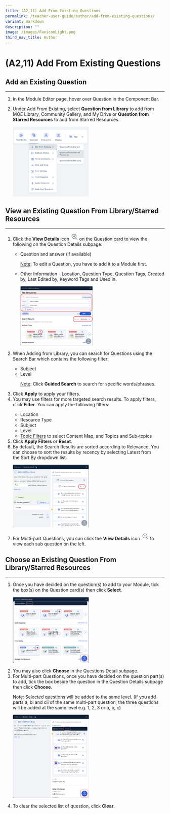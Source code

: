 ```yaml
---
title: (A2,11) Add From Existing Questions
permalink: /teacher-user-guide/author/add-from-existing-questions/
variant: markdown
description: ""
image: /images/FaviconLight.png
third_nav_title: Author
---
```

<h1 id="add-from-existing-questions">(A2,11) Add From Existing Questions</h1>
<h2 id="-add-an-exisiting-question-">Add an Existing Question</h2>
<hr>
<ol>
<li><p>In the Module Editor page, hover over Question in the Component Bar.</p>
	</li><li>Under Add From Existing, select <b>Question from Library</b> to add from MOE Library, Community Gallery, and My Drive or <b>Question from Starred Resources</b> to add from Starred Resources.</li>
	<p><img style="width: 50%;" src="/images/2Teacher/AU_AddFromExisiting1.png"></p>
</ol>
<h2 id="-view-an-exisiting-question-from-library-starred-resources-">View an Existing Question From Library/Starred Resources</h2>
<hr>
<ol>
	<li><p>Click&nbsp;the <b>View Details</b> icon <img style="width:1.5rem; display: inline;" src="/images/Icons/ViewDetails.svg"> on the Question card to view the following on the Question Details subpage:</p>
		<ul><li>Question and answer (if available)</li>
			<p><u>Note</u>: To edit a Question, you have to add it to a Module first.</p>
			<li>Other Information - Location, Question Type, Question Tags, Created by, Last Edited by, Keyword Tags and Used in.</li>
				<p><img style="width: 50%;" src="/images/2Teacher/AU_AddFromExisting2.png"></p>
		</ul>
</li><li>When Adding from Library, you can search for Questions using the Search Bar which contains the following filter:</li>
	<ul><li>Subject</li>
		<li>Level</li>
		<p><u>Note</u>: Click&nbsp;<b>Guided Search</b>&nbsp;to search for specific words/phrases.</p></ul>

<li>Click <b>Apply</b> to apply your filters.</li>
<li>You may use filters for more targeted search results. To apply filters, click&nbsp;<b>Filter</b>. You can apply the following filters:</li>
	<ul><li>Location</li>
		<li>Resource Type</li>
			<li>Subject</li>
		<li>Level</li>
		<li><a target="_blank" href="/teacher-user-guide/discover/search-for-resources/">Topic Filters</a> to select Content Map, and Topics and Sub-topics</li></ul>
	<li>Click&nbsp;<b>Apply Filters</b> or <b>Reset</b>.
		</li><li>By default, the Search Results are sorted according to Relevance. You can choose to sort the results by recency by selecting&nbsp;Latest&nbsp;from the&nbsp;Sort By&nbsp;dropdown list.</li>
		<p><img style="width: 50%;" src="/images/2Teacher/AU_AddFromExisiting3.png"></p>
	<li>For Multi-part Questions, you can click the <b>View Details</b> icon <img style="width:1.5rem; display: inline;" src="/images/Icons/ViewDetails.svg"> to view each sub question on the left.</li>
</ol>

<h2 id="-choose-an-exisiting-question-from-library-starred-resources-">Choose an Existing Question From Library/Starred Resources</h2>
<hr>
<ol>
	<li><p>Once you have decided on the question(s) to add to your Module, tick the box(s) on the Question card(s) then click <b>Select</b>. </p>
		<p><img style="width: 50%;" src="/images/2Teacher/AU_AddFromExisiting4.png"></p>
	</li><li>You may also click <b>Choose</b> in the Questions Detail subpage. </li>
	<li>For Multi-part Questions, once you have decided on the question part(s) to add, tick the box beside the question in the Question Details subpage then click&nbsp;<b>Choose</b>.</li>
	<p><u>Note</u>: Selected questions will be added to the same level. (If you add parts a, bi and cii of the same multi-part question, the three questions will be added at the same level e.g. 1, 2, 3 or a, b, c)</p>
	<p><img style="width: 50%;" src="/images/2Teacher/AU_AddFromExisiting5.png"></p>
	<li>To clear the selected list of question, click&nbsp;<b>Clear</b>.</li></ol>